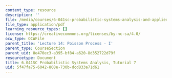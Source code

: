 ```yaml
---
content_type: resource
description: ''
file: /media/courses/6-041sc-probabilistic-systems-analysis-and-applied-probability-fall-2013/5f47fa756042808e730bdcd833a71d61_MIT6_041SCF13_tut07.pdf
file_type: application/pdf
learning_resource_types: []
license: https://creativecommons.org/licenses/by-nc-sa/4.0/
ocw_type: OCWFile
parent_title: 'Lecture 14: Poisson Process - I'
parent_type: CourseSection
parent_uid: 8e470ec3-a395-bf84-a620-8d352722d79f
resourcetype: Document
title: 6.041SC Probabilistic Systems Analysis, Tutorial 7
uid: 5f47fa75-6042-808e-730b-dcd833a71d61
---
```

